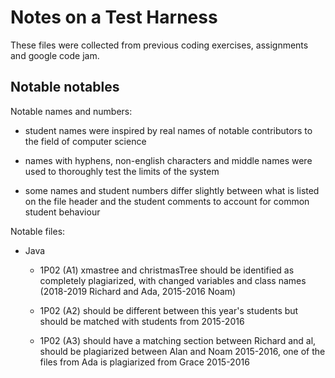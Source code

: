 # Notes on a Test Harness

These files were collected from previous coding exercises, assignments and google code jam.


## Notable notables

Notable names and numbers:

- student names were inspired by real names of notable contributors to
  the field of computer science

- names with hyphens, non-english characters and middle names were used to
  thoroughly test the limits of the system

- some names and student numbers differ slightly between what is listed on the file header and the student comments to account for common student behaviour 

Notable files:

- Java 
  - 1P02 (A1) xmastree and christmasTree should be identified as completely plagiarized, with
changed variables and class names (2018-2019 Richard and Ada, 2015-2016 Noam)
  
  - 1P02 (A2) should be different between this year's students but should be matched with students from 2015-2016

  - 1P02 (A3) should have a matching section between Richard and al, should be plagiarized between Alan and Noam 2015-2016, one of the files from Ada is plagiarized from Grace 2015-2016


